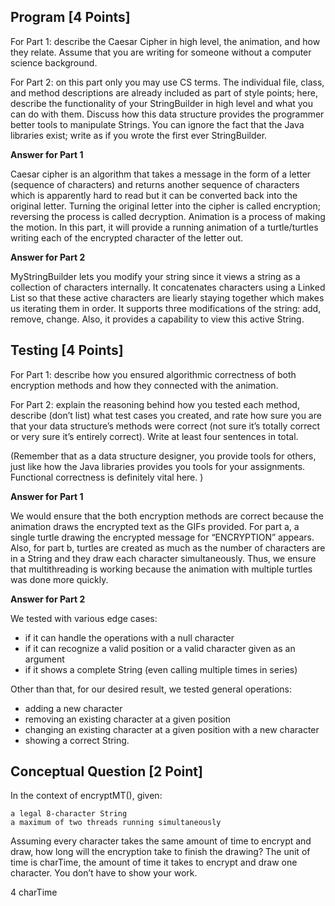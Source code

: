 ## Program [4 Points]

For Part 1: describe the Caesar Cipher in high level, the animation, and how they relate. Assume that you are writing for someone without a computer science background.

For Part 2: on this part only you may use CS terms. The individual file, class, and method descriptions are already included as part of style points; here, describe the functionality of your StringBuilder in high level and what you can do with them. Discuss how this data structure provides the programmer better tools to manipulate Strings. You can ignore the fact that the Java libraries exist; write as if you wrote the first ever StringBuilder.

**Answer for Part 1**

Caesar cipher is an algorithm that takes a message in the form of a letter (sequence of characters) and returns another sequence of characters which is apparently hard to read but it can be converted back into the original letter. Turning the original letter into the cipher is called encryption; reversing the process is called decryption. Animation is a process of making the motion. In this part, it will provide a running animation of a turtle/turtles writing each of the encrypted character of the letter out.

**Answer for Part 2**

MyStringBuilder lets you modify your string since it views a string as a collection of characters internally.
It concatenates characters using a Linked List so that these active characters are liearly staying together which makes us iterating them in order. It supports three modifications of the string: add, remove, change. Also, it provides a capability to view this active String.

## Testing [4 Points] 

For Part 1: describe how you ensured algorithmic correctness of both encryption methods and how they connected with the animation. 

For Part 2: explain the reasoning behind how you tested each method, describe (don’t list) what test cases you created, and rate how sure you are that your data structure’s methods were correct (not sure it’s totally correct or very sure it’s entirely correct). Write at least four sentences in total.

(Remember that as a data structure designer, you provide tools for others, just like how the Java libraries provides you tools for your assignments. Functional correctness is definitely vital here. )

**Answer for Part 1**

We would ensure that the both encryption methods are correct because the animation draws the encrypted text as the GIFs provided. For part a, a single turtle drawing the encrypted message for “ENCRYPTION” appears. Also, for part b, turtles are created as much as the number of characters are in a String  and they draw each character simultaneously. Thus, we ensure that multithreading is working because the animation with multiple turtles was done more quickly.

**Answer for Part 2**

We tested with various edge cases:
- if it can handle the operations with a null character
- if it can recognize a valid position or a valid character given as an argument
- if it shows a complete String (even calling multiple times in series)

Other than that, for our desired result, we tested general operations:
- adding a new character
- removing an existing character at a given position
- changing an existing character at a given position with a new character
- showing a correct String. 

## Conceptual Question [2 Point]

In the context of encryptMT(), given:

```
a legal 8-character String
a maximum of two threads running simultaneously
```

Assuming every character takes the same amount of time to encrypt and draw, how long will the encryption take to finish the drawing? The unit of time is charTime, the amount of time it takes to encrypt and draw one character. You don’t have to show your work.

4 charTime
